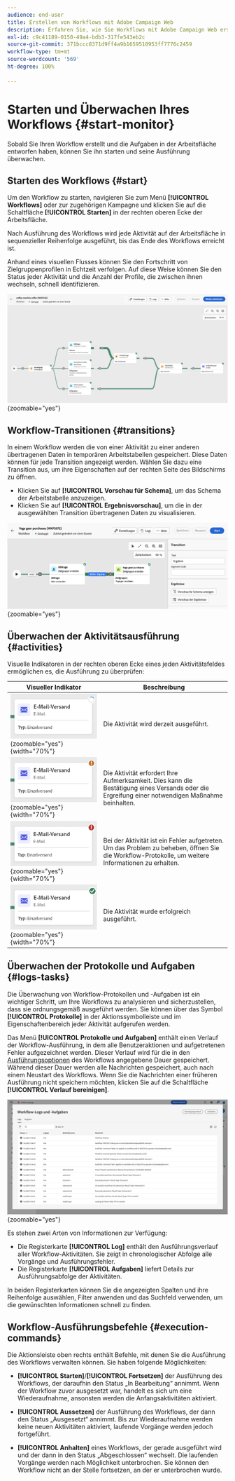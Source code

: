 ```yaml
---
audience: end-user
title: Erstellen von Workflows mit Adobe Campaign Web
description: Erfahren Sie, wie Sie Workflows mit Adobe Campaign Web erstellen
exl-id: c9c41189-0150-49a4-bdb3-317fe543eb2c
source-git-commit: 371bccc8371d9ff4a9b1659510953ff7776c2459
workflow-type: tm+mt
source-wordcount: '569'
ht-degree: 100%

---
```


# Starten und Überwachen Ihres Workflows {#start-monitor}

Sobald Sie Ihren Workflow erstellt und die Aufgaben in der Arbeitsfläche entworfen haben, können Sie ihn starten und seine Ausführung überwachen.

## Starten des Workflows {#start}

Um den Workflow zu starten, navigieren Sie zum Menü **[!UICONTROL Workflows]** oder zur zugehörigen Kampagne und klicken Sie auf die Schaltfläche **[!UICONTROL Starten]** in der rechten oberen Ecke der Arbeitsfläche.

Nach Ausführung des Workflows wird jede Aktivität auf der Arbeitsfläche in sequenzieller Reihenfolge ausgeführt, bis das Ende des Workflows erreicht ist.

Anhand eines visuellen Flusses können Sie den Fortschritt von Zielgruppenprofilen in Echtzeit verfolgen. Auf diese Weise können Sie den Status jeder Aktivität und die Anzahl der Profile, die zwischen ihnen wechseln, schnell identifizieren.

![](assets/workflow-execution.png){zoomable="yes"}

## Workflow-Transitionen {#transitions}

In einem Workflow werden die von einer Aktivität zu einer anderen übertragenen Daten in temporären Arbeitstabellen gespeichert. Diese Daten können für jede Transition angezeigt werden. Wählen Sie dazu eine Transition aus, um ihre Eigenschaften auf der rechten Seite des Bildschirms zu öffnen.

* Klicken Sie auf **[!UICONTROL Vorschau für Schema]**, um das Schema der Arbeitstabelle anzuzeigen.
* Klicken Sie auf **[!UICONTROL Ergebnisvorschau]**, um die in der ausgewählten Transition übertragenen Daten zu visualisieren.

![](assets/transition.png){zoomable="yes"}

## Überwachen der Aktivitätsausführung {#activities}

Visuelle Indikatoren in der rechten oberen Ecke eines jeden Aktivitätsfeldes ermöglichen es, die Ausführung zu überprüfen:

| Visueller Indikator | Beschreibung |
|-----|------------|
| ![](assets/activity-status-pending.png){zoomable="yes"}{width="70%"} | Die Aktivität wird derzeit ausgeführt. |
| ![](assets/activity-status-orange.png){zoomable="yes"}{width="70%"} | Die Aktivität erfordert Ihre Aufmerksamkeit. Dies kann die Bestätigung eines Versands oder die Ergreifung einer notwendigen Maßnahme beinhalten. |
| ![](assets/activity-status-red.png){zoomable="yes"}{width="70%"} | Bei der Aktivität ist ein Fehler aufgetreten. Um das Problem zu beheben, öffnen Sie die Workflow-Protokolle, um weitere Informationen zu erhalten. |
| ![](assets/activity-status-green.png){zoomable="yes"}{width="70%"} | Die Aktivität wurde erfolgreich ausgeführt. |

## Überwachen der Protokolle und Aufgaben {#logs-tasks}

Die Überwachung von Workflow-Protokollen und -Aufgaben ist ein wichtiger Schritt, um Ihre Workflows zu analysieren und sicherzustellen, dass sie ordnungsgemäß ausgeführt werden. Sie können über das Symbol **[!UICONTROL Protokolle]** in der Aktionssymbolleiste und im Eigenschaftenbereich jeder Aktivität aufgerufen werden.

Das Menü **[!UICONTROL Protokolle und Aufgaben]** enthält einen Verlauf der Workflow-Ausführung, in dem alle Benutzeraktionen und aufgetretenen Fehler aufgezeichnet werden. Dieser Verlauf wird für die in den [Ausführungsoptionen](workflow-settings.md) des Workflows angegebene Dauer gespeichert. Während dieser Dauer werden alle Nachrichten gespeichert, auch nach einem Neustart des Workflows. Wenn Sie die Nachrichten einer früheren Ausführung nicht speichern möchten, klicken Sie auf die Schaltfläche **[!UICONTROL Verlauf bereinigen]**.

![](assets/workflow-logs.png){zoomable="yes"}

Es stehen zwei Arten von Informationen zur Verfügung:

* Die Registerkarte **[!UICONTROL Log]** enthält den Ausführungsverlauf aller Workflow-Aktivitäten. Sie zeigt in chronologischer Abfolge alle Vorgänge und Ausführungsfehler.
* Die Registerkarte **[!UICONTROL Aufgaben]** liefert Details zur Ausführungsabfolge der Aktivitäten.

In beiden Registerkarten können Sie die angezeigten Spalten und ihre Reihenfolge auswählen, Filter anwenden und das Suchfeld verwenden, um die gewünschten Informationen schnell zu finden.

## Workflow-Ausführungsbefehle {#execution-commands}

Die Aktionsleiste oben rechts enthält Befehle, mit denen Sie die Ausführung des Workflows verwalten können. Sie haben folgende Möglichkeiten:

* **[!UICONTROL Starten]**/**[!UICONTROL Fortsetzen]** der Ausführung des Workflows, der daraufhin den Status „In Bearbeitung“ annimmt. Wenn der Workflow zuvor ausgesetzt war, handelt es sich um eine Wiederaufnahme, ansonsten werden die Anfangsaktivitäten aktiviert.

* **[!UICONTROL Aussetzen]** der Ausführung des Workflows, der dann den Status „Ausgesetzt“ annimmt. Bis zur Wiederaufnahme werden keine neuen Aktivitäten aktiviert, laufende Vorgänge werden jedoch fortgeführt.

* **[!UICONTROL Anhalten]** eines Workflows, der gerade ausgeführt wird und der dann in den Status „Abgeschlossen“ wechselt. Die laufenden Vorgänge werden nach Möglichkeit unterbrochen. Sie können den Workflow nicht an der Stelle fortsetzen, an der er unterbrochen wurde.
